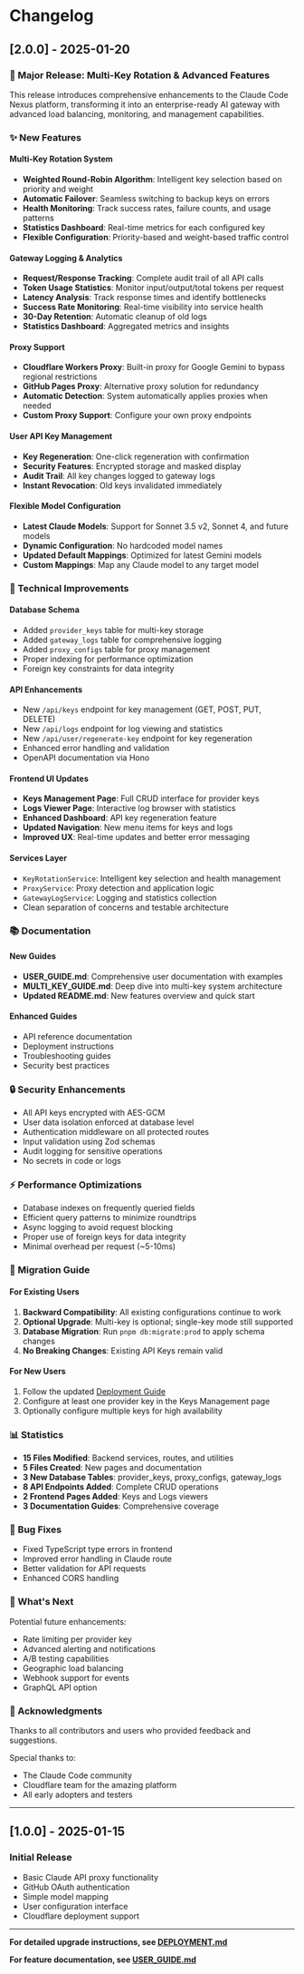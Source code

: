 # Changelog

## [2.0.0] - 2025-01-20

### 🎉 Major Release: Multi-Key Rotation & Advanced Features

This release introduces comprehensive enhancements to the Claude Code Nexus platform, transforming it into an enterprise-ready AI gateway with advanced load balancing, monitoring, and management capabilities.

### ✨ New Features

#### Multi-Key Rotation System
- **Weighted Round-Robin Algorithm**: Intelligent key selection based on priority and weight
- **Automatic Failover**: Seamless switching to backup keys on errors
- **Health Monitoring**: Track success rates, failure counts, and usage patterns
- **Statistics Dashboard**: Real-time metrics for each configured key
- **Flexible Configuration**: Priority-based and weight-based traffic control

#### Gateway Logging & Analytics
- **Request/Response Tracking**: Complete audit trail of all API calls
- **Token Usage Statistics**: Monitor input/output/total tokens per request
- **Latency Analysis**: Track response times and identify bottlenecks
- **Success Rate Monitoring**: Real-time visibility into service health
- **30-Day Retention**: Automatic cleanup of old logs
- **Statistics Dashboard**: Aggregated metrics and insights

#### Proxy Support
- **Cloudflare Workers Proxy**: Built-in proxy for Google Gemini to bypass regional restrictions
- **GitHub Pages Proxy**: Alternative proxy solution for redundancy
- **Automatic Detection**: System automatically applies proxies when needed
- **Custom Proxy Support**: Configure your own proxy endpoints

#### User API Key Management
- **Key Regeneration**: One-click regeneration with confirmation
- **Security Features**: Encrypted storage and masked display
- **Audit Trail**: All key changes logged to gateway logs
- **Instant Revocation**: Old keys invalidated immediately

#### Flexible Model Configuration
- **Latest Claude Models**: Support for Sonnet 3.5 v2, Sonnet 4, and future models
- **Dynamic Configuration**: No hardcoded model names
- **Updated Default Mappings**: Optimized for latest Gemini models
- **Custom Mappings**: Map any Claude model to any target model

### 🔧 Technical Improvements

#### Database Schema
- Added `provider_keys` table for multi-key storage
- Added `gateway_logs` table for comprehensive logging
- Added `proxy_configs` table for proxy management
- Proper indexing for performance optimization
- Foreign key constraints for data integrity

#### API Enhancements
- New `/api/keys` endpoint for key management (GET, POST, PUT, DELETE)
- New `/api/logs` endpoint for log viewing and statistics
- New `/api/user/regenerate-key` endpoint for key regeneration
- Enhanced error handling and validation
- OpenAPI documentation via Hono

#### Frontend UI Updates
- **Keys Management Page**: Full CRUD interface for provider keys
- **Logs Viewer Page**: Interactive log browser with statistics
- **Enhanced Dashboard**: API key regeneration feature
- **Updated Navigation**: New menu items for keys and logs
- **Improved UX**: Real-time updates and better error messaging

#### Services Layer
- `KeyRotationService`: Intelligent key selection and health management
- `ProxyService`: Proxy detection and application logic
- `GatewayLogService`: Logging and statistics collection
- Clean separation of concerns and testable architecture

### 📚 Documentation

#### New Guides
- **USER_GUIDE.md**: Comprehensive user documentation with examples
- **MULTI_KEY_GUIDE.md**: Deep dive into multi-key system architecture
- **Updated README.md**: New features overview and quick start

#### Enhanced Guides
- API reference documentation
- Deployment instructions
- Troubleshooting guides
- Security best practices

### 🔒 Security Enhancements

- All API keys encrypted with AES-GCM
- User data isolation enforced at database level
- Authentication middleware on all protected routes
- Input validation using Zod schemas
- Audit logging for sensitive operations
- No secrets in code or logs

### ⚡ Performance Optimizations

- Database indexes on frequently queried fields
- Efficient query patterns to minimize roundtrips
- Async logging to avoid request blocking
- Proper use of foreign keys for data integrity
- Minimal overhead per request (~5-10ms)

### 🔄 Migration Guide

#### For Existing Users

1. **Backward Compatibility**: All existing configurations continue to work
2. **Optional Upgrade**: Multi-key is optional; single-key mode still supported
3. **Database Migration**: Run `pnpm db:migrate:prod` to apply schema changes
4. **No Breaking Changes**: Existing API Keys remain valid

#### For New Users

1. Follow the updated [Deployment Guide](./DEPLOYMENT.md)
2. Configure at least one provider key in the Keys Management page
3. Optionally configure multiple keys for high availability

### 📊 Statistics

- **15 Files Modified**: Backend services, routes, and utilities
- **5 Files Created**: New pages and documentation
- **3 New Database Tables**: provider_keys, proxy_configs, gateway_logs
- **8 API Endpoints Added**: Complete CRUD operations
- **2 Frontend Pages Added**: Keys and Logs viewers
- **3 Documentation Guides**: Comprehensive coverage

### 🐛 Bug Fixes

- Fixed TypeScript type errors in frontend
- Improved error handling in Claude route
- Better validation for API requests
- Enhanced CORS handling

### 🚀 What's Next

Potential future enhancements:

- Rate limiting per provider key
- Advanced alerting and notifications
- A/B testing capabilities
- Geographic load balancing
- Webhook support for events
- GraphQL API option

### 🙏 Acknowledgments

Thanks to all contributors and users who provided feedback and suggestions.

Special thanks to:
- The Claude Code community
- Cloudflare team for the amazing platform
- All early adopters and testers

---

## [1.0.0] - 2025-01-15

### Initial Release

- Basic Claude API proxy functionality
- GitHub OAuth authentication
- Simple model mapping
- User configuration interface
- Cloudflare deployment support

---

**For detailed upgrade instructions, see [DEPLOYMENT.md](./DEPLOYMENT.md)**

**For feature documentation, see [USER_GUIDE.md](./USER_GUIDE.md)**
